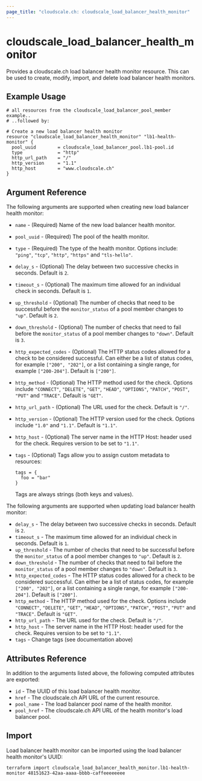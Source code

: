 ```yaml
---
page_title: "cloudscale.ch: cloudscale_load_balancer_health_monitor"
---
```


# cloudscale\_load\_balancer\_health_monitor

Provides a cloudscale.ch load balancer health monitor resource. This can be used to create, modify, import, and delete load balancer health monitors. 

## Example Usage

```hcl
# all resources from the cloudscale_load_balancer_pool_member example..
# ..followed by:

# Create a new load balancer health monitor
resource "cloudscale_load_balancer_health_monitor" "lb1-health-monitor" {
  pool_uuid        = cloudscale_load_balancer_pool.lb1-pool.id
  type             = "http"
  http_url_path    = "/"
  http_version     = "1.1"
  http_host        = "www.cloudscale.ch"
}
```

## Argument Reference

The following arguments are supported when creating new load balancer health monitor:

* `name` - (Required) Name of the new load balancer health monitor.
* `pool_uuid` - (Required) The pool of the health monitor.

* `type` - (Required) The type of the health monitor. Options include: `"ping"`, `"tcp"`, `"http"`, `"https"` and `"tls-hello"`.
* `delay_s` - (Optional) The delay between two successive checks in seconds.  Default is `2`.
* `timeout_s` - (Optional) The maximum time allowed for an individual check in seconds.  Default is `1`.
* `up_threshold` - (Optional) The number of checks that need to be successful before the `monitor_status` of a pool member changes to `"up"`. Default is `2`.
* `down_threshold` - (Optional) The number of checks that need to fail before the `monitor_status` of a pool member changes to `"down"`. Default is `3`.
* `http_expected_codes` - (Optional) The HTTP status codes allowed for a check to be considered successful. Can either be a list of status codes, for example `["200", "202"]`, or a list containing a single range, for example `["200-204"]`. Default is `["200"]`.
* `http_method` - (Optional) The HTTP method used for the check. Options include `"CONNECT"`, `"DELETE"`, `"GET"`, `"HEAD"`, `"OPTIONS"`, `"PATCH"`, `"POST"`, `"PUT"` and `"TRACE"`. Default is `"GET"`.
* `http_url_path` - (Optional) The URL used for the check. Default is `"/"`.
* `http_version` - (Optional) The HTTP version used for the check. Options include `"1.0"` and `"1.1"`. Default is `"1.1"`.
* `http_host` - (Optional) The server name in the HTTP Host: header used for the check. Requires version to be set to `"1.1"`.

* `tags` - (Optional) Tags allow you to assign custom metadata to resources:
  ```hcl
  tags = {
    foo = "bar"
  }
  ```
  Tags are always strings (both keys and values).

The following arguments are supported when updating load balancer health monitor:

* `delay_s` - The delay between two successive checks in seconds.  Default is `2`.
* `timeout_s` - The maximum time allowed for an individual check in seconds.  Default is `1`.
* `up_threshold` - The number of checks that need to be successful before the `monitor_status` of a pool member changes to `"up"`. Default is `2`.
* `down_threshold` - The number of checks that need to fail before the `monitor_status` of a pool member changes to `"down"`. Default is `3`.
* `http_expected_codes` - The HTTP status codes allowed for a check to be considered successful. Can either be a list of status codes, for example `["200", "202"]`, or a list containing a single range, for example `["200-204"]`. Default is `["200"]`.
* `http_method` - The HTTP method used for the check. Options include `"CONNECT"`, `"DELETE"`, `"GET"`, `"HEAD"`, `"OPTIONS"`, `"PATCH"`, `"POST"`, `"PUT"` and `"TRACE"`. Default is `"GET"`.
* `http_url_path` - The URL used for the check. Default is `"/"`.
* `http_host` - The server name in the HTTP Host: header used for the check. Requires version to be set to `"1.1"`.
* `tags` - Change tags (see documentation above)

## Attributes Reference

In addition to the arguments listed above, the following computed attributes are exported:

* `id` - The UUID of this load balancer health monitor.
* `href` - The cloudscale.ch API URL of the current resource.
* `pool_name` - The load balancer pool name of the health monitor.
* `pool_href` - The cloudscale.ch API URL of the health monitor's load balancer pool.


## Import

Load balancer health monitor can be imported using the load balancer health monitor's UUID:

```
terraform import cloudscale_load_balancer_health_monitor.lb1-health-monitor 48151623-42aa-aaaa-bbbb-caffeeeeeeee
```
